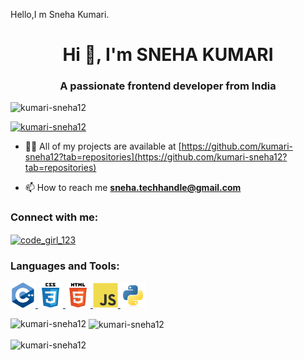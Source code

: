Hello,I m Sneha Kumari.
<h1 align="center">Hi 👋, I'm SNEHA KUMARI</h1>
<h3 align="center">A passionate frontend developer from India</h3>

<p align="left"> <img src="https://komarev.com/ghpvc/?username=kumari-sneha12&label=Profile%20views&color=0e75b6&style=flat" alt="kumari-sneha12" /> </p>

<p align="left"> <a href="https://github.com/ryo-ma/github-profile-trophy"><img src="https://github-profile-trophy.vercel.app/?username=kumari-sneha12" alt="kumari-sneha12" /></a> </p>

- 👨‍💻 All of my projects are available at [https://github.com/kumari-sneha12?tab=repositories](https://github.com/kumari-sneha12?tab=repositories)

- 📫 How to reach me **sneha.techhandle@gmail.com**

<h3 align="left">Connect with me:</h3>
<p align="left">
<a href="https://instagram.com/code_girl_123" target="blank"><img align="center" src="https://raw.githubusercontent.com/rahuldkjain/github-profile-readme-generator/master/src/images/icons/Social/instagram.svg" alt="code_girl_123" height="30" width="40" /></a>
</p>

<h3 align="left">Languages and Tools:</h3>
<p align="left"> <a href="https://www.w3schools.com/cpp/" target="_blank" rel="noreferrer"> <img src="https://raw.githubusercontent.com/devicons/devicon/master/icons/cplusplus/cplusplus-original.svg" alt="cplusplus" width="40" height="40"/> </a> <a href="https://www.w3schools.com/css/" target="_blank" rel="noreferrer"> <img src="https://raw.githubusercontent.com/devicons/devicon/master/icons/css3/css3-original-wordmark.svg" alt="css3" width="40" height="40"/> </a> <a href="https://www.w3.org/html/" target="_blank" rel="noreferrer"> <img src="https://raw.githubusercontent.com/devicons/devicon/master/icons/html5/html5-original-wordmark.svg" alt="html5" width="40" height="40"/> </a> <a href="https://developer.mozilla.org/en-US/docs/Web/JavaScript" target="_blank" rel="noreferrer"> <img src="https://raw.githubusercontent.com/devicons/devicon/master/icons/javascript/javascript-original.svg" alt="javascript" width="40" height="40"/> </a> <a href="https://www.python.org" target="_blank" rel="noreferrer"> <img src="https://raw.githubusercontent.com/devicons/devicon/master/icons/python/python-original.svg" alt="python" width="40" height="40"/> </a> </p>

<p><img align="left" src="https://github-readme-stats.vercel.app/api/top-langs?username=kumari-sneha12&show_icons=true&locale=en&layout=compact" alt="kumari-sneha12" /></p>

<p>&nbsp;<img align="center" src="https://github-readme-stats.vercel.app/api?username=kumari-sneha12&show_icons=true&locale=en" alt="kumari-sneha12" /></p>

<p><img align="center" src="https://github-readme-streak-stats.herokuapp.com/?user=kumari-sneha12&" alt="kumari-sneha12" /></p>

